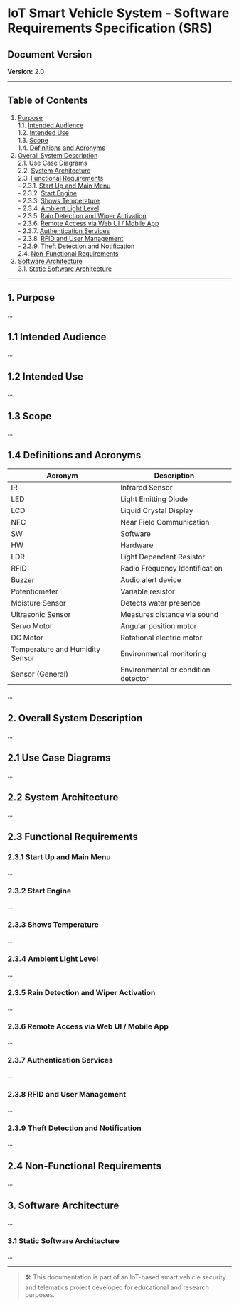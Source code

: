 # IoT Smart Vehicle System - Software Requirements Specification (SRS)

## Document Version
**Version:** 2.0

---

## Table of Contents
1. [Purpose](#1-purpose)  
    1.1. [Intended Audience](#11-intended-audience)  
    1.2. [Intended Use](#12-intended-use)  
    1.3. [Scope](#13-scope)  
    1.4. [Definitions and Acronyms](#14-definitions-and-acronyms)  
2. [Overall System Description](#2-overall-system-description)  
    2.1. [Use Case Diagrams](#21-use-case-diagrams)  
    2.2. [System Architecture](#22-system-architecture)  
    2.3. [Functional Requirements](#23-functional-requirements)  
        - 2.3.1. [Start Up and Main Menu](#231-start-up-and-main-menu)  
        - 2.3.2. [Start Engine](#232-start-engine)  
        - 2.3.3. [Shows Temperature](#233-shows-temperature)  
        - 2.3.4. [Ambient Light Level](#234-ambient-light-level)  
        - 2.3.5. [Rain Detection and Wiper Activation](#235-rain-detection-and-wiper-activation)  
        - 2.3.6. [Remote Access via Web UI / Mobile App](#236-remote-access-via-web-ui--mobile-app)  
        - 2.3.7. [Authentication Services](#237-authentication-services)  
        - 2.3.8. [RFID and User Management](#238-rfid-and-user-management)  
        - 2.3.9. [Theft Detection and Notification](#239-theft-detection-and-notification)  
    2.4. [Non-Functional Requirements](#24-non-functional-requirements)  
3. [Software Architecture](#3-software-architecture)  
    3.1. [Static Software Architecture](#31-static-software-architecture)  

---

## 1. Purpose

...

## 1.1 Intended Audience

...

## 1.2 Intended Use

...

## 1.3 Scope

...

## 1.4 Definitions and Acronyms

| Acronym | Description |
|--------|-------------|
| IR | Infrared Sensor |
| LED | Light Emitting Diode |
| LCD | Liquid Crystal Display |
| NFC | Near Field Communication |
| SW | Software |
| HW | Hardware |
| LDR | Light Dependent Resistor |
| RFID | Radio Frequency Identification |
| Buzzer | Audio alert device |
| Potentiometer | Variable resistor |
| Moisture Sensor | Detects water presence |
| Ultrasonic Sensor | Measures distance via sound |
| Servo Motor | Angular position motor |
| DC Motor | Rotational electric motor |
| Temperature and Humidity Sensor | Environmental monitoring |
| Sensor (General) | Environmental or condition detector |

...

## 2. Overall System Description

...

## 2.1 Use Case Diagrams

...

## 2.2 System Architecture

...

## 2.3 Functional Requirements

### 2.3.1 Start Up and Main Menu

...

### 2.3.2 Start Engine

...

### 2.3.3 Shows Temperature

...

### 2.3.4 Ambient Light Level

...

### 2.3.5 Rain Detection and Wiper Activation

...

### 2.3.6 Remote Access via Web UI / Mobile App

...

### 2.3.7 Authentication Services

...

### 2.3.8 RFID and User Management

...

### 2.3.9 Theft Detection and Notification

...

## 2.4 Non-Functional Requirements

...

## 3. Software Architecture

...

### 3.1 Static Software Architecture

...

---

> 🛠 This documentation is part of an IoT-based smart vehicle security and telematics project developed for educational and research purposes.
